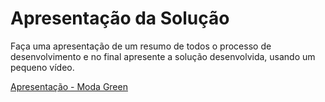 # Apresentação da Solução

Faça uma apresentação de um resumo de todos o processo de desenvolvimento e no final apresente a solução desenvolvida, usando um pequeno vídeo.

[Apresentação - Moda Green](https://github.com/ICEI-PUC-Minas-PMV-ADS/pmv-ads-2021-2-e1-proj-web-t5-g1-comercio-eletronico/blob/main/presentation/Apresenta%C3%A7%C3%A3o%20-%20Moda%20Green.pdf)
